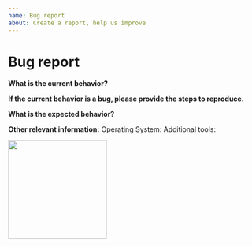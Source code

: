 ```yaml
---
name: Bug report
about: Create a report, help us improve
---
```


<!-- Before creating an issue please make sure you are using the latest version. -->

# Bug report

**What is the current behavior?**


**If the current behavior is a bug, please provide the steps to reproduce.**

<!-- The most helpful is a minimal reproduction with instructions on how to reproduce -->
<!-- Please only add small code snippets directly into this issue -->
<!-- https://gist.github.com is a good place for longer code snippets -->
<!-- If your issue is caused by a plugin or loader, please create an issue on the loader/plugin repository instead -->

**What is the expected behavior?**


<!-- "It should work" is not a helpful explanation -->
<!-- Explain exactly how it should behave -->

**Other relevant information:** 
Operating System: 
Additional tools:

<img src="https://raw.githubusercontent.com/juliantellez/up/master/assets/up.png" height="200">
